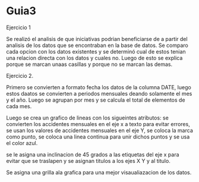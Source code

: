 # Guia3

Ejercicio 1

Se realizó el analisis de que iniciativas podrian beneficiarse de a partir del analisis de los datos que se encontraban en la base de datos.
Se comparo cada opcion con los datos existentes y se determinó cual de estos tenian una relacion directa con los datos y cuales no.
Luego de esto se explica porque se marcan unaas casillas y porque no se marcan las demas.


Ejercicio 2.

Primero se convierten a formato fecha los datos de la columna DATE, luego estos daatos se convierten a periodos mensuales deando solamente el mes y el año. Luego se agrupan por mes y se calcula el total de elementos de cada mes.

Luego se crea un grafico de lineas con los sigueintes atributos: se convierten los accidentes mensuales en el eje x a texto para evitar errores, se usan los valores de accidentes mensuales en el eje Y, se coloca la marca como punto, se coloca una linea continua para unir dichos puntos y se usa el color azul.

se le asigna una inclinacion de 45 grados a las etiquetas del eje x para evitar que se traslapen y se asignan titulos a los ejes X Y y al titulo.

Se asigna una grilla ala grafica para una mejor visaualiazacion de los datos.

